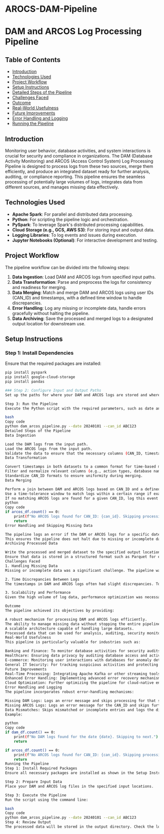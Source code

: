 # AROCS-DAM-Pipeline

# DAM and ARCOS Log Processing Pipeline

## Table of Contents
- [Introduction](#introduction)
- [Technologies Used](#technologies-used)
- [Project Workflow](#project-workflow)
- [Setup Instructions](#setup-instructions)
- [Detailed Steps of the Pipeline](#detailed-steps-of-the-pipeline)
- [Challenges Faced](#challenges-faced)
- [Outcome](#outcome)
- [Real-World Usefulness](#real-world-usefulness)
- [Future Improvements](#future-improvements)
- [Error Handling and Logging](#error-handling-and-logging)
- [Running the Pipeline](#running-the-pipeline)

## Introduction
Monitoring user behavior, database activities, and system interactions is crucial for security and compliance in organizations. The DAM (Database Activity Monitoring) and ARCOS (Access Control System) Log Processing Pipeline is designed to process logs from these two sources, merge them efficiently, and produce an integrated dataset ready for further analysis, auditing, or compliance reporting. This pipeline ensures the seamless processing of potentially large volumes of logs, integrates data from different sources, and manages missing data effectively.

## Technologies Used
- **Apache Spark**: For parallel and distributed data processing.
- **Python**: For scripting the pipeline logic and orchestration.
- **PySpark**: To leverage Spark's distributed processing capabilities.
- **Cloud Storage (e.g., GCS, AWS S3)**: For storing input and output data.
- **Logging Libraries**: To log events and issues during execution.
- **Jupyter Notebooks (Optional)**: For interactive development and testing.

## Project Workflow
The pipeline workflow can be divided into the following steps:
1. **Data Ingestion**: Load DAM and ARCOS logs from specified input paths.
2. **Data Transformation**: Parse and preprocess the logs for consistency and readiness for merging.
3. **Data Merging**: Match and merge DAM and ARCOS logs using user IDs (CAN_ID) and timestamps, with a defined time window to handle discrepancies.
4. **Error Handling**: Log any missing or incomplete data, handle errors gracefully without halting the pipeline.
5. **Data Archiving**: Save the processed and merged logs to a designated output location for downstream use.

## Setup Instructions
### Step 1: Install Dependencies
Ensure that the required packages are installed:
```bash
pip install pyspark
pip install google-cloud-storage
pip install pandas

### Step 2: Configure Input and Output Paths
Set up the paths for where your DAM and ARCOS logs are stored and where the processed data will be saved. These paths can point to a cloud bucket (e.g., GCS) or an on-premise location.

Step 3: Run the Pipeline
Execute the Python script with the required parameters, such as date and CAN_ID:

bash
Copy code
python dam_arcos_pipeline.py --date 20240101 --can_id ABC123
Detailed Steps of the Pipeline
Data Ingestion

Load the DAM logs from the input path.
Load the ARCOS logs from the input path.
Validate the data to ensure that the necessary columns (CAN_ID, timestamps, actions) are present.
Data Transformation

Convert timestamps in both datasets to a common format for time-based merging.
Filter and normalize relevant columns (e.g., action types, database names).
Standardize CAN_ID formats to ensure uniformity during merging.
Data Merging

Perform a join between DAM and ARCOS logs based on CAN_ID and a defined time window.
Use a time-tolerance window to match logs within a certain range if exact timestamps are not aligned.
If no matching ARCOS logs are found for a given CAN_ID, log this event and skip the processing for that ID:
python
Copy code
if arcos_df.count() == 0:
    print(f"No ARCOS logs found for CAN_ID: {can_id}. Skipping processing.")
    return
Error Handling and Skipping Missing Data

The pipeline logs an error if the DAM or ARCOS logs for a specific date or CAN_ID are missing and proceeds to process the next available data.
This ensures the pipeline does not halt due to missing or incomplete data, maintaining data continuity for available logs.
Archiving Processed Data

Write the processed and merged dataset to the specified output location (e.g., cloud storage, a database, or a local file system).
Ensure that data is stored in a structured format such as Parquet for efficient querying and further processing.
Challenges Faced
1. Handling Missing Data
Missing or incomplete data was a significant challenge. The pipeline was designed to handle these scenarios gracefully by logging the issue and continuing with other available data, ensuring uninterrupted processing.

2. Time Discrepancies Between Logs
The timestamps in DAM and ARCOS logs often had slight discrepancies. To mitigate this, a time window was used for merging, allowing logs to be matched within a specified range.

3. Scalability and Performance
Given the high volume of log data, performance optimization was necessary. Using Apache Spark allowed for parallel data processing, ensuring scalability and preventing memory issues.

Outcome
The pipeline achieved its objectives by providing:

A robust mechanism for processing DAM and ARCOS logs efficiently.
The ability to manage missing data without stopping the entire pipeline.
A scalable architecture capable of handling large datasets.
Processed data that can be used for analysis, auditing, security monitoring, and compliance reporting.
Real-World Usefulness
This pipeline is particularly valuable for industries such as:

Banking and Finance: To monitor database activities for security audits and compliance.
Healthcare: Ensuring data privacy by auditing database access and activities.
E-commerce: Monitoring user interactions with databases for anomaly detection.
General IT Security: For tracking suspicious activities and protecting sensitive data.
Future Improvements
Real-Time Processing: Integrating Apache Kafka or other streaming tools to enable real-time log processing.
Enhanced Error Handling: Implementing advanced error recovery mechanisms, such as retries for failed processes and notifications for critical data issues.
Cloud Optimization: Further optimizing the pipeline for cloud-native environments, leveraging services such as AWS Glue, Google BigQuery, and Azure Data Lake for better performance and reliability.
Error Handling and Logging
The pipeline incorporates robust error-handling mechanisms:

Missing DAM Logs: Logs an error message and skips processing for that specific date.
Missing ARCOS Logs: Logs an error message for the CAN_ID and skips further processing for that ID.
Data Mismatches: Skips mismatched or incomplete entries and logs the discrepancies for future review.
Example:

python
Copy code
if dam_df.count() == 0:
    print(f"No DAM logs found for the date {date}. Skipping to next.")
    return

if arcos_df.count() == 0:
    print(f"No ARCOS logs found for CAN_ID: {can_id}. Skipping processing.")
    return
Running the Pipeline
Step 1: Install Required Packages
Ensure all necessary packages are installed as shown in the Setup Instructions.

Step 2: Prepare Input Data
Place your DAM and ARCOS log files in the specified input locations.

Step 3: Execute the Pipeline
Run the script using the command line:

bash
Copy code
python dam_arcos_pipeline.py --date 20240101 --can_id ABC123
Step 4: Review Output
The processed data will be stored in the output directory. Check the log file for any issues or warnings logged during execution.
